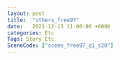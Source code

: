 ```yaml
---
layout: post
title:  "others_free97"
date:   2021-12-13 11:00:00 +0000
categories: Etc
Tags: Story Etc
SceneCode: ["scene_free97_q1_s20"]
---
```

